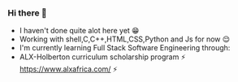 ### Hi there 👋
- I haven't done quite alot here yet :grin: 
- Working with shell,C,C++,HTML,CSS,Python and Js for now :relieved:
- I'm currently learning Full Stack Software Engineering through: 
- ALX-Holberton curriculum scholarship program ⚡ https://www.alxafrica.com/ ⚡ 

<!--
**Sylvester254/Sylvester254** is a ✨ _special_ ✨ repository because its `README.md` (this file) appears on your GitHub profile.

Here are some ideas to get you started:

- 🔭 I’m currently working on ...
- 🌱 I’m currently learning ...
- 👯 I’m looking to collaborate on ...
- 🤔 I’m looking for help with ...
- 💬 Ask me about ...
- 📫 How to reach me: ...
- 😄 Pronouns: ...
- ⚡ Fun fact: ...
-->
